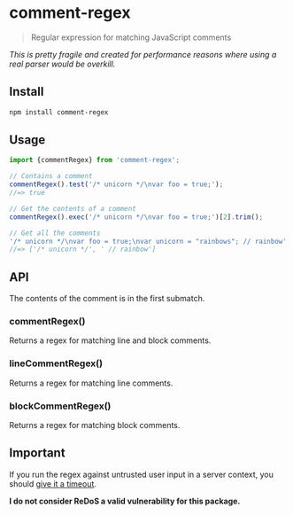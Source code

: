 # comment-regex

> Regular expression for matching JavaScript comments

*This is pretty fragile and created for performance reasons where using a real parser would be overkill.*

## Install

```sh
npm install comment-regex
```

## Usage

```js
import {commentRegex} from 'comment-regex';

// Contains a comment
commentRegex().test('/* unicorn */\nvar foo = true;');
//=> true

// Get the contents of a comment
commentRegex().exec('/* unicorn */\nvar foo = true;')[2].trim();

// Get all the comments
'/* unicorn */\nvar foo = true;\nvar unicorn = "rainbows"; // rainbow'.match(commentRegex());
//=> ['/* unicorn */', ' // rainbow']
```

## API

The contents of the comment is in the first submatch.

### commentRegex()

Returns a regex for matching line and block comments.

### lineCommentRegex()

Returns a regex for matching line comments.

### blockCommentRegex()

Returns a regex for matching block comments.

## Important

If you run the regex against untrusted user input in a server context, you should [give it a timeout](https://github.com/sindresorhus/super-regex).

**I do not consider ReDoS a valid vulnerability for this package.**

